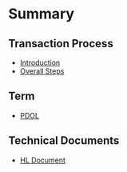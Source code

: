 # Summary

## Transaction Process

* [Introduction](README.md)
* [Overall Steps](overall-steps.md)

## Term

* [PDOL](term/pdol.md)

## Technical Documents

* [HL Document](technical-documents/hl-document.md)

